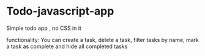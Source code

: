 # Todo-javascript-app
Simple todo app , no CSS in it

functionality:
You can create a task,
delete a task,
filter tasks by name,
mark a task as complete and
hide all completed tasks 

